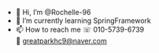 - 👋 Hi, I’m @Rochelle-96
- 🌱 I’m currently learning SpringFramework
- 📫 How to reach me ☏ 010-5739-6739 <br>
                      📧 greatparkhc9@naver.com







<!---
Rochelle-96/Rochelle-96 is a ✨ special ✨ repository because its `README.md` (this file) appears on your GitHub profile.
You can click the Preview link to take a look at your changes.
--->
